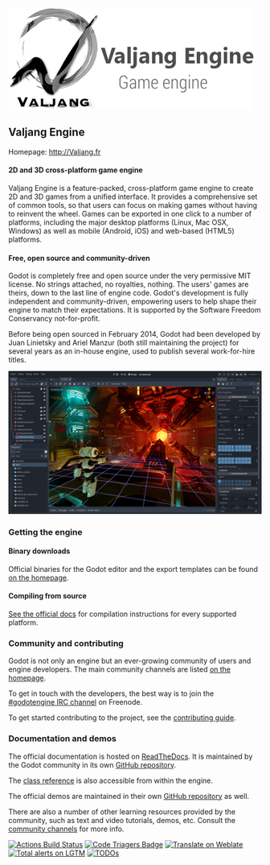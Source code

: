 [![Valjang Engine logo](/logo.png)](http://Valjang.fr)

## Valjang Engine

Homepage: http://Valjang.fr

#### 2D and 3D cross-platform game engine

Valjang Engine is a feature-packed, cross-platform game engine to create 2D and
3D games from a unified interface. It provides a comprehensive set of common
tools, so that users can focus on making games without having to reinvent the
wheel. Games can be exported in one click to a number of platforms, including
the major desktop platforms (Linux, Mac OSX, Windows) as well as mobile
(Android, iOS) and web-based (HTML5) platforms.

#### Free, open source and community-driven

Godot is completely free and open source under the very permissive MIT license.
No strings attached, no royalties, nothing. The users' games are theirs, down
to the last line of engine code. Godot's development is fully independent and
community-driven, empowering users to help shape their engine to match their
expectations. It is supported by the Software Freedom Conservancy
not-for-profit.

Before being open sourced in February 2014, Godot had been developed by Juan
Linietsky and Ariel Manzur (both still maintaining the project) for several
years as an in-house engine, used to publish several work-for-hire titles.

![Screenshot of a 3D scene in Valjang Engine](https://raw.githubusercontent.com/godotengine/godot-design/master/screenshots/editor_tps_demo_1920x1080.jpg)

### Getting the engine

#### Binary downloads

Official binaries for the Godot editor and the export templates can be found
[on the homepage](http://Valjang.fr/download).

#### Compiling from source

[See the official docs](https://docs.valjang.fr/development/compiling/)
for compilation instructions for every supported platform.

### Community and contributing

Godot is not only an engine but an ever-growing community of users and engine
developers. The main community channels are listed [on the homepage](http://Valjang.fr/community).

To get in touch with the developers, the best way is to join the
[#godotengine IRC channel](https://webchat.freenode.net/?channels=godotengine)
on Freenode.

To get started contributing to the project, see the [contributing guide](CONTRIBUTING.md).

### Documentation and demos

The official documentation is hosted on [ReadTheDocs](https://docs.valjang.fr).
It is maintained by the Godot community in its own [GitHub repository](https://github.com/mehdigoom/ValjangEngine4.0.x-docs).

The [class reference](https://docs.valjang.fr/classes/)
is also accessible from within the engine.

The official demos are maintained in their own [GitHub repository](https://github.com/mehdigoom/ValjangEngine4.0.x-demo-projects)
as well.

There are also a number of other learning resources provided by the community,
such as text and video tutorials, demos, etc. Consult the [community channels](http://Valjang.fr/community)
for more info.

[![Actions Build Status](https://github.com/mehdigoom/ValjangEngine4.0.x/workflows/Godot/badge.svg?branch=master)](https://github.com/mehdigoom/ValjangEngine4.0.x/actions)
[![Code Triagers Badge](https://www.codetriage.com/godotengine/godot/badges/users.svg)](https://www.codetriage.com/godotengine/godot)
[![Translate on Weblate](https://hosted.weblate.org/widgets/godot-engine/-/godot/svg-badge.svg)](https://hosted.weblate.org/engage/godot-engine/?utm_source=widget)
[![Total alerts on LGTM](https://img.shields.io/lgtm/alerts/g/godotengine/godot.svg?logo=lgtm&logoWidth=18)](https://lgtm.com/projects/g/godotengine/godot/alerts)
[![TODOs](https://badgen.net/https/api.tickgit.com/badgen/github.com/godotengine/godot)](https://www.tickgit.com/browse?repo=github.com/godotengine/godot)
